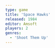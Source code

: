 ```yaml
---
type: game
title: 'Space Hawks'
released: 1984
editor: Amsoft
players: 2
genres:
  - 'Shoot Them Up'
---
```

